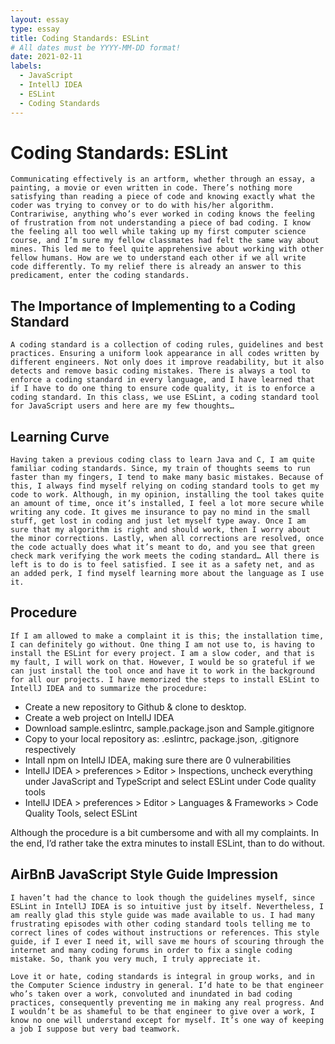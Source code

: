```yaml
---
layout: essay
type: essay
title: Coding Standards: ESLint
# All dates must be YYYY-MM-DD format!
date: 2021-02-11
labels:
  - JavaScript
  - IntellJ IDEA
  - ESLint
  - Coding Standards
---
```


# Coding Standards: ESLint

	Communicating effectively is an artform, whether through an essay, a painting, a movie or even written in code. There’s nothing more satisfying than reading a piece of code and knowing exactly what the coder was trying to convey or to do with his/her algorithm. Contrariwise, anything who’s ever worked in coding knows the feeling of frustration from not understanding a piece of bad coding. I know the feeling all too well while taking up my first computer science course, and I’m sure my fellow classmates had felt the same way about mines. This led me to feel quite apprehensive about working with other fellow humans. How are we to understand each other if we all write code differently. To my relief there is already an answer to this predicament, enter the coding standards.

## The Importance of Implementing to a Coding Standard

	A coding standard is a collection of coding rules, guidelines and best practices. Ensuring a uniform look appearance in all codes written by different engineers. Not only does it improve readability, but it also detects and remove basic coding mistakes. There is always a tool to enforce a coding standard in every language, and I have learned that if I have to do one thing to ensure code quality, it is to enforce a coding standard. In this class, we use ESLint, a coding standard tool for JavaScript users and here are my few thoughts…

## Learning Curve
	
	Having taken a previous coding class to learn Java and C, I am quite familiar coding standards. Since, my train of thoughts seems to run faster than my fingers, I tend to make many basic mistakes. Because of this, I always find myself relying on coding standard tools to get my code to work. Although, in my opinion, installing the tool takes quite an amount of time, once it’s installed, I feel a lot more secure while writing any code. It gives me insurance to pay no mind in the small stuff, get lost in coding and just let myself type away. Once I am sure that my algorithm is right and should work, then I worry about the minor corrections. Lastly, when all corrections are resolved, once the code actually does what it’s meant to do, and you see that green check mark verifying the work meets the coding standard… All there is left is to do is to feel satisfied. I see it as a safety net, and as an added perk, I find myself learning more about the language as I use it.
	
## Procedure

	If I am allowed to make a complaint it is this; the installation time, I can definitely go without. One thing I am not use to, is having to install the ESLint for every project. I am a slow coder, and that is my fault, I will work on that. However, I would be so grateful if we can just install the tool once and have it to work in the background for all our projects. I have memorized the steps to install ESLint to IntellJ IDEA and to summarize the procedure:

* 	Create a new repository to Github & clone to desktop.
* 	Create a web project on IntellJ IDEA
* 	Download sample.eslintrc, sample.package.json and  Sample.gitignore
* 	Copy to your local repository as: .eslintrc, package.json, .gitignore respectively
* 	Intall npm on IntellJ IDEA, making sure there are 0 vulnerabilities
* 	IntellJ IDEA > preferences > Editor > Inspections, uncheck everything under JavaScript and TypeScript and select ESLint under Code quality tools
* 	IntellJ IDEA > preferences > Editor > Languages & Frameworks > Code Quality Tools, select ESLint
 
Although the procedure is a bit cumbersome and with all my complaints. In the end, I’d rather take the extra minutes to install ESLint, than to do without.

## AirBnB JavaScript Style Guide Impression

	I haven’t had the chance to look though the guidelines myself, since ESLint in IntellJ IDEA is so intuitive just by itself. Nevertheless, I am really glad this style guide was made available to us. I had many frustrating episodes with other coding standard tools telling me to correct lines of codes without instructions or references. This style guide, if I ever I need it, will save me hours of scouring through the internet and many coding forums in order to fix a single coding mistake. So, thank you very much, I truly appreciate it.

	Love it or hate, coding standards is integral in group works, and in the Computer Science industry in general. I’d hate to be that engineer who’s taken over a work, convoluted and inundated in bad coding practices, consequently preventing me in making any real progress. And I wouldn’t be as shameful to be that engineer to give over a work, I know no one will understand except for myself. It’s one way of keeping a job I suppose but very bad teamwork.



